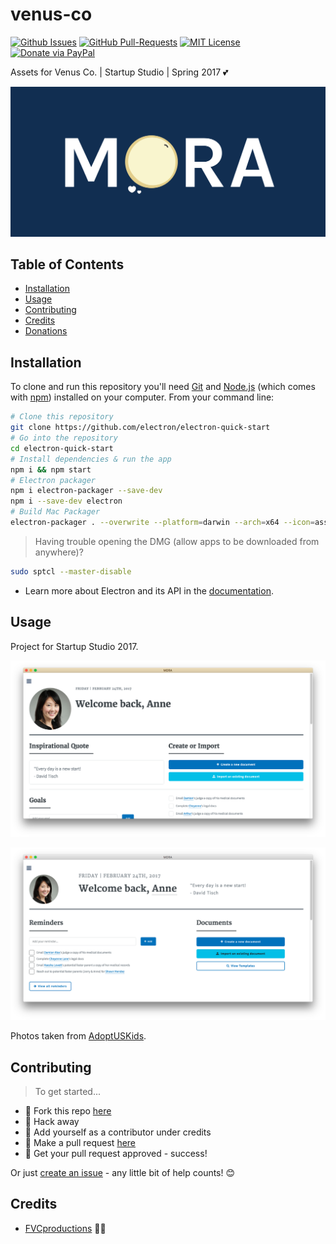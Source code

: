 # venus-co

[![Github Issues](https://img.shields.io/github/issues/fvcproductions/venus-co.svg?style=flat-square)](https://github.com/fvcproductions/venus-co/issues) [![GitHub  Pull-Requests](https://img.shields.io/github/issues-pr/fvcproductions/venus-co.svg?style=flat-square)](https://github.com/fvcproductions/venus-co/pulls) [![MIT License](http://img.shields.io/:license-mit-blue.svg?style=flat-square)](http://badges.mit-license.org) [![Donate via PayPal](https://img.shields.io/badge/Donate-PayPal-blue.svg?style=flat-square)](http://paypal.me/fvcproductions)

Assets for Venus Co. | Startup Studio | Spring 2017 💕

![MORA-Logo](app/assets/images/logos/mora/type.png)

## Table of Contents

- [Installation](#installation)
- [Usage](#usage)
- [Contributing](#contributing)
- [Credits](#credits)
- [Donations](#donations)

## Installation

To clone and run this repository you'll need [Git](https://git-scm.com) and [Node.js](https://nodejs.org/en/download/) (which comes with [npm](http://npmjs.com)) installed on your computer. From your command line:

```bash
# Clone this repository
git clone https://github.com/electron/electron-quick-start
# Go into the repository
cd electron-quick-start
# Install dependencies & run the app
npm i && npm start
# Electron packager
npm i electron-packager --save-dev
npm i --save-dev electron
# Build Mac Packager
electron-packager . --overwrite --platform=darwin --arch=x64 --icon=assets/icons/mac/icon.icns --prune=true --out=release-builds
```

> Having trouble opening the DMG (allow apps to be downloaded from anywhere)?

```bash
sudo sptcl --master-disable
```

- Learn more about Electron and its API in the [documentation](http://electron.atom.io/docs/).

## Usage

Project for Startup Studio 2017.

![MORA-v1](app/assets/images/sprint-1/sprint-1-1.png)

![Mora-v2](app/assets/images/sprint-2/sprint-2-1.png)

Photos taken from [AdoptUSKids](http://www.adoptuskids.org/).

## Contributing

> To get started...

- 🍴 Fork this repo [here](https://github.com/fvcproductions/venus-co#fork-destination-box)
- 🔨 Hack away
- 👥 Add yourself as a contributor under credits
- 🔧 Make a pull request [here](https://github.com/fvcproductions/venus-co/compare)
- 🎉 Get your pull request approved - success!

Or just [create an issue](https://github.com/fvcproductions/venus-co/issues) - any little bit of help counts! 😊

## Credits

- [FVCproductions](http://fvcproductions.com) 🍓🍫